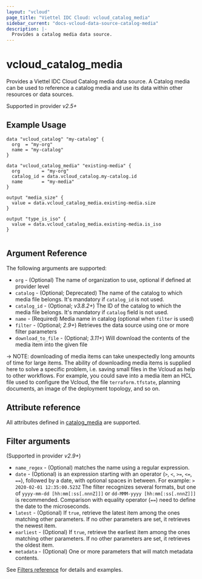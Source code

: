 ```yaml
---
layout: "vcloud"
page_title: "Viettel IDC Cloud: vcloud_catalog_media"
sidebar_current: "docs-vcloud-data-source-catalog-media"
description: |-
  Provides a catalog media data source.
---
```


# vcloud\_catalog\_media

Provides a Viettel IDC Cloud Catalog media data source. A Catalog media can be used to reference a catalog media and use its 
data within other resources or data sources.

Supported in provider *v2.5+*

## Example Usage

```hcl
data "vcloud_catalog" "my-catalog" {
  org  = "my-org"
  name = "my-catalog"
}

data "vcloud_catalog_media" "existing-media" {
  org        = "my-org"
  catalog_id = data.vcloud_catalog.my-catalog.id
  name       = "my-media"
}

output "media_size" {
  value = data.vcloud_catalog_media.existing-media.size
}

output "type_is_iso" {
  value = data.vcloud_catalog_media.existing-media.is_iso
}


```

## Argument Reference

The following arguments are supported:

* `org` - (Optional) The name of organization to use, optional if defined at provider level
* `catalog` - (Optional; Deprecated) The name of the catalog to which media file belongs. It's mandatory if `catalog_id` is not used.
* `catalog_id` - (Optional; *v3.8.2+*) The ID of the catalog to which the media file belongs. It's mandatory if `catalog` field is not used.
* `name` - (Required) Media name in catalog (optional when `filter` is used)
* `filter` - (Optional; *2.9+*) Retrieves the data source using one or more filter parameters
* `download_to_file` - (Optional; *3.11+*) Will download the contents of the media item into the given file

-> NOTE: downloading of media items can take unexpectedly long amounts of time for large items. The ability of
downloading media items is supplied here to solve a specific problem, i.e. saving small files in the Vcloud as help
to other workflows. For example, you could save into a media item an HCL file used to configure the Vcloud, the file 
`terraform.tfstate`, planning documents, an image of the deployment topology, and so on.

## Attribute reference

All attributes defined in [catalog_media](/providers/vmware/vcloud/latest/docs/resources/catalog_media#attribute-reference) are supported.

## Filter arguments

(Supported in provider *v2.9+*)

* `name_regex` - (Optional) matches the name using a regular expression.
* `date` - (Optional) is an expression starting with an operator (`>`, `<`, `>=`, `<=`, `==`), followed by a date, with
  optional spaces in between. For example: `> 2020-02-01 12:35:00.523Z`
  The filter recognizes several formats, but one of `yyyy-mm-dd [hh:mm[:ss[.nnnZ]]]` or `dd-MMM-yyyy [hh:mm[:ss[.nnnZ]]]`
  is recommended.
  Comparison with equality operator (`==`) need to define the date to the microseconds.
* `latest` - (Optional) If `true`, retrieve the latest item among the ones matching other parameters. If no other parameters
  are set, it retrieves the newest item.
* `earliest` - (Optional) If `true`, retrieve the earliest item among the ones matching other parameters. If no other parameters
  are set, it retrieves the oldest item.
* `metadata` - (Optional) One or more parameters that will match metadata contents.

See [Filters reference](/providers/vmware/vcloud/latest/docs/guides/data_source_filters) for details and examples.

